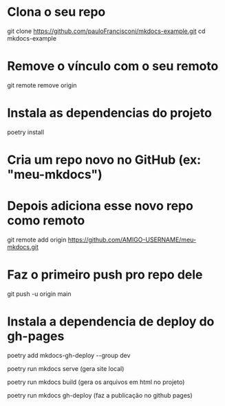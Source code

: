 # Clona o seu repo
git clone https://github.com/pauloFrancisconi/mkdocs-example.git
cd mkdocs-example

# Remove o vínculo com o seu remoto
git remote remove origin

# Instala as dependencias do projeto
poetry install

# Cria um repo novo no GitHub (ex: "meu-mkdocs")
# Depois adiciona esse novo repo como remoto
git remote add origin https://github.com/AMIGO-USERNAME/meu-mkdocs.git


# Faz o primeiro push pro repo dele
git push -u origin main

# Instala a dependencia de deploy do gh-pages
poetry add mkdocs-gh-deploy --group dev

poetry run mkdocs serve  (gera site local)

poetry run mkdocs build  (gera os arquivos em html no projeto)

poetry run mkdocs gh-deploy  (faz a publicação no github pages)




